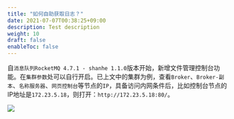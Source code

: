 ```yaml
---
title: "如何自助获取日志？"
date: 2021-07-07T00:38:25+09:00
description: Test description
weight: 10
draft: false
enableToc: false
---
```


自`消息队列RocketMQ 4.7.1 - shanhe 1.1.0`版本开始，新增文件管理控制台功能。在`集群参数`处可以自行开启。已上文中的集群为例，查看`Broker`、`Broker-副本`、`名称服务器`、`网页控制台`等节点的`IP`，具备访问内网条件后，比如控制台节点的IP地址是`172.23.5.18`，则打开：`http://172.23.5.18:80/`。

![](../../_images/faq-1.png)

